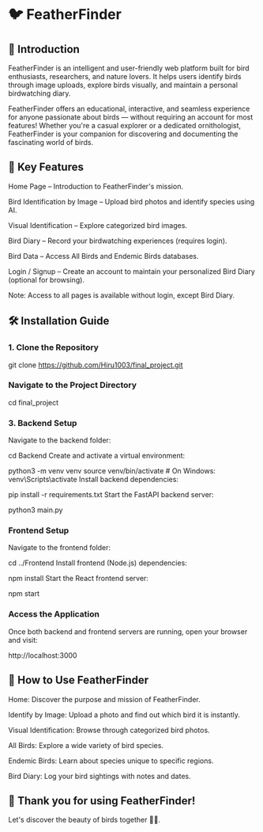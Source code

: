 # 🐦 FeatherFinder
## 📖 Introduction
FeatherFinder is an intelligent and user-friendly web platform built for bird enthusiasts, researchers, and nature lovers.
It helps users identify birds through image uploads, explore birds visually, and maintain a personal birdwatching diary.

FeatherFinder offers an educational, interactive, and seamless experience for anyone passionate about birds — without requiring an account for most features!
Whether you're a casual explorer or a dedicated ornithologist, FeatherFinder is your companion for discovering and documenting the fascinating world of birds.


## 🚀 Key Features
Home Page – Introduction to FeatherFinder's mission.

Bird Identification by Image – Upload bird photos and identify species using AI.

Visual Identification – Explore categorized bird images.

Bird Diary – Record your birdwatching experiences (requires login).

Bird Data – Access All Birds and Endemic Birds databases.

Login / Signup – Create an account to maintain your personalized Bird Diary (optional for browsing).

Note: Access to all pages is available without login, except Bird Diary.


## 🛠️ Installation Guide

### 1. Clone the Repository

git clone https://github.com/Hiru1003/final_project.git
### Navigate to the Project Directory
cd final_project

### 3. Backend Setup
Navigate to the backend folder:

cd Backend
Create and activate a virtual environment:


python3 -m venv venv
source venv/bin/activate  # On Windows: venv\Scripts\activate
Install backend dependencies:

pip install -r requirements.txt
Start the FastAPI backend server:

python3 main.py
### Frontend Setup
Navigate to the frontend folder:


cd ../Frontend
Install frontend (Node.js) dependencies:

npm install
Start the React frontend server:


npm start
### Access the Application
Once both backend and frontend servers are running, open your browser and visit:


http://localhost:3000

## 📓 How to Use FeatherFinder
Home: Discover the purpose and mission of FeatherFinder.

Identify by Image: Upload a photo and find out which bird it is instantly.

Visual Identification: Browse through categorized bird photos.

All Birds: Explore a wide variety of bird species.

Endemic Birds: Learn about species unique to specific regions.

Bird Diary: Log your bird sightings with notes and dates.


## 🌟 Thank you for using FeatherFinder!
Let's discover the beauty of birds together 🐥🌳.<br/>
